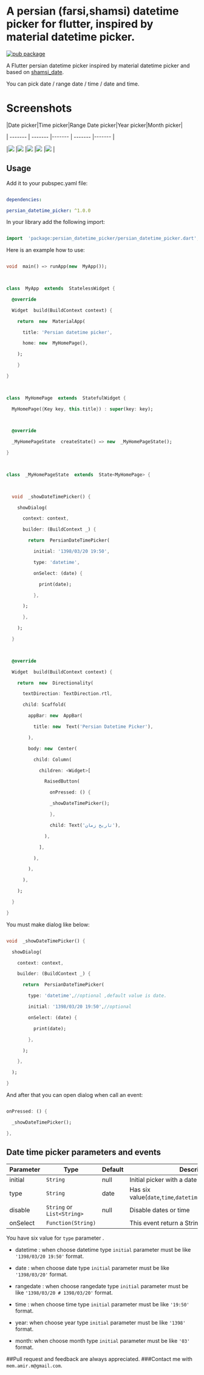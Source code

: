 
  

# A persian (farsi,shamsi) datetime picker for flutter, inspired by material datetime picker.

  

[![pub package](https://img.shields.io/pub/v/persian_datetime_picker.svg?color=%23e67e22&label=pub&logo=persian_datetime_picker)](https://pub.dartlang.org/packages/persian_datetime_picker)

  

A Flutter persian datetime picker inspired by material datetime picker and based on [shamsi_date](https://pub.dartlang.org/packages/shamsi_date).

  

You can pick date / range date / time / date and time.

  
  

# Screenshots

|Date picker|Time picker|Range Date picker|Year picker|Month picker|


| ------- | ------- |------- | ------- |------- |

|![]( screenshot_date.png) |![]( screenshot_time.png) |![]( screenshot_range_date.png) |![]( screenshot_year.png) |![]( screenshot_month.png) |

  
  

## Usage

  

Add it to your pubspec.yaml file:

  

```yaml

dependencies:

persian_datetime_picker: ^1.0.0

```

  

In your library add the following import:

  

```dart

import  'package:persian_datetime_picker/persian_datetime_picker.dart';

```

  

Here is an example how to use:

  

```dart

void  main() => runApp(new  MyApp());

  

class  MyApp  extends  StatelessWidget {

  @override

  Widget  build(BuildContext context) {

    return  new  MaterialApp(

      title: 'Persian datetime picker',

      home: new  MyHomePage(),

    );

    }

}

  

class  MyHomePage  extends  StatefulWidget {

  MyHomePage({Key key, this.title}) : super(key: key);

    

  @override

  _MyHomePageState  createState() => new  _MyHomePageState();

}

  

class  _MyHomePageState  extends  State<MyHomePage> {

  

  void  _showDateTimePicker() {

    showDialog(

      context: context,

      builder: (BuildContext _) {

        return  PersianDateTimePicker(

          initial: '1398/03/20 19:50',

          type: 'datetime',

          onSelect: (date) {

            print(date);

          },

      );

      },

    );

  }

  

  @override

  Widget  build(BuildContext context) {

    return  new  Directionality(

      textDirection: TextDirection.rtl,

      child: Scaffold(

        appBar: new  AppBar(

          title: new  Text('Persian Datetime Picker'),

        ),

        body: new  Center(

          child: Column(

            children: <Widget>[

              RaisedButton(

                onPressed: () {

                _showDateTimePicker();

                },

                child: Text('تاریخ زمان'),

              ),

            ],

          ),

        ),

      ),

    );

  }

}

```

  

You must make dialog like below:

```dart

void  _showDateTimePicker() {

  showDialog(

    context: context,

    builder: (BuildContext _) {

      return  PersianDateTimePicker(

        type: 'datetime',//optional ,default value is date.

        initial: '1398/03/20 19:50',//optional

        onSelect: (date) {

          print(date);

        },

      );

    },

  );

}

```

And after that you can open dialog when call an event:

```dart

onPressed: () {

  _showDateTimePicker();

},

```

## Date time picker parameters and events

| Parameter                    | Type                | Default                                 | Description                                                                  |
|-------------------------|---------------------|-----------------------------------------|------------------------------------------------------------------------------                                                                            |
| initial                   | `String`            |  null                                     | Initial picker with a date or time                                                    |
| type| `String`| date| Has six value(`date`,`time`,`datetime`,`rangedate`,`year`,`month`)|
| disable| `String` or `List<String>`|null| Disable dates or time                                      |
| onSelect| `Function(String)`| | This event return a String date or time                                      |

You have six value for `type` parameter .

  

- datetime : when choose datetime type `initial` parameter must be like `'1398/03/20 19:50'` format.

  

- date : when choose date type `initial` parameter must be like `'1398/03/20'` format.

  

- rangedate : when choose rangedate type `initial` parameter must be like `'1398/03/20 # 1398/03/20'` format.

  

- time : when choose time type `initial` parameter must be like `'19:50'` format.

- year: when choose year type `initial` parameter must be like `'1398'` format.

- month: when choose month type `initial` parameter must be like `'03'` format.

##Pull request and feedback are always appreciated.
###Contact me with `mem.amir.m@gmail.com`.
